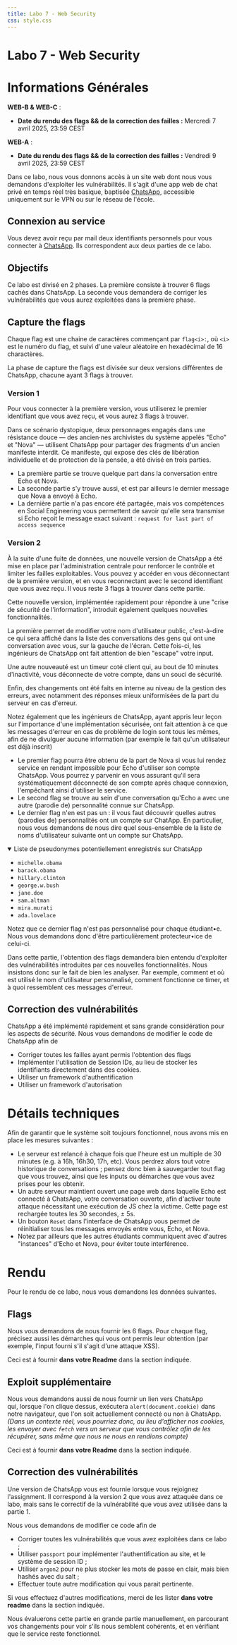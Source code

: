 ```yaml
---
title: Labo 7 - Web Security
css: style.css
---
```


# Labo 7 - Web Security

# Informations Générales

**WEB-B & WEB-C** :

- **Date du rendu des flags && de la correction des failles :** Mercredi 7 avril
  2025, 23:59 CEST

**WEB-A** :

- **Date du rendu des flags && de la correction des failles :** Vendredi 9 avril
  2025, 23:59 CEST

Dans ce labo, nous vous donnons accès à un site web dont nous vous demandons
d'exploiter les vulnérabilités. Il s'agit d'une app web de chat privé en temps
réel très basique, baptisée [ChatsApp](http://tweb.iict-heig-vd.in/login),
accessible uniquement sur le VPN ou sur le réseau de l'école.

## Connexion au service

Vous devez avoir reçu par mail deux identifiants personnels pour vous connecter
à [ChatsApp](http://tweb.iict-heig-vd.in/login). Ils correspondent aux deux
parties de ce labo.

## Objectifs

Ce labo est divisé en 2 phases. La première consiste à trouver 6 flags cachés
dans ChatsApp. La seconde vous demandera de corriger les vulnérabilités que vous
aurez exploitées dans la première phase.

## Capture the flags

Chaque flag est une chaine de caractères commençant par `flag<i>:`, où `<i>` est
le numéro du flag, et suivi d'une valeur aléatoire en hexadécimal de 16
charactères.

La phase de capture the flags est divisée sur deux versions différentes de
ChatsApp, chacune ayant 3 flags à trouver.

### Version 1

Pour vous connecter à la première version, vous utiliserez le premier
identifiant que vous avez reçu, et vous aurez 3 flags à trouver.

Dans ce scénario dystopique, deux personnages engagés dans une résistance douce
— des ancien·nes archivistes du système appelés "Echo" et "Nova" — utilisent
ChatsApp pour partager des fragments d'un ancien manifeste interdit. Ce
manifeste, qui expose des clés de libération individuelle et de protection de la
pensée, a été divisé en trois parties.

- La première partie se trouve quelque part dans la conversation entre Echo et
  Nova.
- La seconde partie s'y trouve aussi, et est par ailleurs le dernier message que
  Nova a envoyé à Echo.
- La dernière partie n'a pas encore été partagée, mais vos compétences en Social
  Engineering vous permettent de savoir qu'elle sera transmise si Echo reçoit le
  message exact suivant : `request for last part of access sequence`

### Version 2

À la suite d'une fuite de données, une nouvelle version de ChatsApp a été mise
en place par l'administration centrale pour renforcer le contrôle et limiter les
failles exploitables. Vous pouvez y accéder en vous déconnectant de la première
version, et en vous reconnectant avec le second identifiant que vous avez reçu.
Il vous reste 3 flags à trouver dans cette partie.

Cette nouvelle version, implémentée rapidement pour répondre à une "crise de
sécurité de l'information", introduit également quelques nouvelles
fonctionnalités.

La première permet de modifier votre nom d'utilisateur public, c'est-à-dire ce
qui sera affiché dans la liste des conversations des gens qui ont une
conversation avec vous, sur la gauche de l'écran. Cette fois-ci, les ingénieurs
de ChatsApp ont fait attention de bien "escape" votre input.

Une autre nouveauté est un timeur coté client qui, au bout de 10 minutes
d'inactivité, vous déconnecte de votre compte, dans un souci de sécurité.

Enfin, des changements ont été faits en interne au niveau de la gestion des
erreurs, avec notamment des réponses mieux uniformisées de la part du serveur en
cas d'erreur.

Notez également que les ingénieurs de ChatsApp, ayant appris leur leçon sur
l'importance d'une implémentation sécurisée, ont fait attention à ce que les
messages d'erreur en cas de problème de login sont tous les mêmes, afin de ne
divulguer aucune information (par exemple le fait qu'un utilisateur est déjà
inscrit)

- Le premier flag pourra être obtenu de la part de Nova si vous lui rendez
  service en rendant impossible pour Echo d'utiliser son compte ChatsApp. Vous
  pourrez y parvenir en vous assurant qu'il sera systématiquement déconnecté de
  son compte après chaque connexion, l'empêchant ainsi d'utiliser le service.
- Le second flag se trouve au sein d'une conversation qu'Echo a avec une autre
  (parodie de) personnalité connue sur ChatsApp.
- Le dernier flag n'en est pas un : il vous faut découvrir quelles autres
  (parodies de) personnalités ont un compte sur ChatApp. En particulier, nous
  vous demandons de nous dire quel sous-ensemble de la liste de noms
  d'utilisateur suivante ont un compte sur ChatsApp.

<details open>
<summary>Liste de pseudonymes potentiellement enregistrés sur ChatsApp</summary>

- `michelle.obama`
- `barack.obama`
- `hillary.clinton`
- `george.w.bush`
- `jane.doe`
- `sam.altman`
- `mira.murati`
- `ada.lovelace`

</details>

Notez que ce dernier flag n'est pas personnalisé pour chaque étudiant•e. Nous
vous demandons donc d'être particulièrement protecteur•ice de celui-ci.

Dans cette partie, l'obtention des flags demandera bien entendu d'exploiter des
vulnérabilités introduites par ces nouvelles fonctionnalités. Nous insistons
donc sur le fait de bien les analyser. Par exemple, comment et où est utilisé le
nom d'utilisateur personnalisé, comment fonctionne ce timer, et à quoi
ressemblent ces messages d'erreur.

## Correction des vulnérabilités

ChatsApp a été implémenté rapidement et sans grande considération pour les
aspects de sécurité. Nous vous demandons de modifier le code de ChatsApp afin de

- Corriger toutes les failles ayant permis l'obtention des flags
- Implémenter l'utilisation de Session IDs, au lieu de stocker les identifiants
  directement dans des cookies.
- Utiliser un framework d'authentification
- Utiliser un framework d'autorisation

# Détails techniques

Afin de garantir que le système soit toujours fonctionnel, nous avons mis en
place les mesures suivantes :

- Le serveur est relancé à chaque fois que l'heure est un multiple de 30 minutes
  (e.g. à 16h, 16h30, 17h, etc). Vous perdrez alors tout votre historique de
  conversations ; pensez donc bien à sauvegarder tout flag que vous trouvez,
  ainsi que les inputs ou démarches que vous avez prises pour les obtenir.
- Un autre serveur maintient ouvert une page web dans laquelle Echo est connecté
  à ChatsApp, votre conversation ouverte, afin d'activer toute attaque
  nécessitant une exécution de JS chez la victime. Cette page est rechargée
  toutes les 30 secondes, ± 5s.
- Un bouton `Reset` dans l'interface de ChatsApp vous permet de réinitialiser
  tous les messages envoyés entre vous, Echo, et Nova.
- Notez par ailleurs que les autres étudiants communiquent avec d'autres
  "instances" d'Echo et Nova, pour éviter toute interférence.

# Rendu

Pour le rendu de ce labo, nous vous demandons les données suivantes.

## Flags

Nous vous demandons de nous fournir les 6 flags. Pour chaque flag, précisez
aussi les démarches qui vous ont permis leur obtention (par exemple, l'input
fourni s'il s'agit d'une attaque XSS).

Ceci est à fournir **dans votre Readme** dans la section indiquée.

## Exploit supplémentaire

Nous vous demandons aussi de nous fournir un lien vers ChatsApp qui, lorsque
l'on clique dessus, exécutera `alert(document.cookie)` dans notre navigateur,
que l'on soit actuellement connecté ou non à ChatsApp. _(Dans un contexte réel,
vous pourriez donc, au lieu d'afficher nos cookies, les envoyer avec `fetch`
vers un serveur que vous contrôlez afin de les récupérer, sans même que nous ne
nous en rendions compte)_

Ceci est à fournir **dans votre Readme** dans la section indiquée.

## Correction des vulnérabilités

Une version de ChatsApp vous est fournie lorsque vous rejoignez l'assignment. Il
correspond à la version 2 que vous avez attaquée dans ce labo, mais sans le
correctif de la vulnérabilité que vous avez utilisée dans la partie 1.

Nous vous demandons de modifier ce code afin de

- Corriger toutes les vulnérabilités que vous avez exploitées dans ce labo ;
- Utiliser `passport` pour implémenter l'authentification au site, et le système
  de session ID ;
- Utiliser `argon2` pour ne plus stocker les mots de passe en clair, mais bien
  hashés avec du salt ;
- Effectuer toute autre modification qui vous parait pertinente.

Si vous effectuez d'autres modifications, merci de les lister **dans votre
readme** dans la section indiquée.

Nous évaluerons cette partie en grande partie manuellement, en parcourant vos
changements pour voir s'ils nous semblent cohérents, et en vérifiant que le
service reste fonctionnel.
